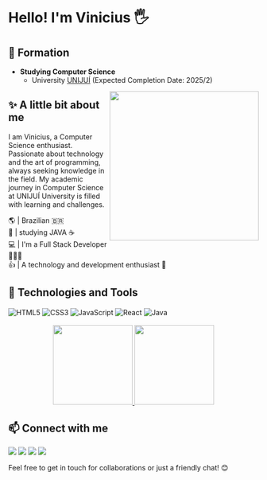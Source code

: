 # Hello! I'm Vinicius 🖐️

## 🎈 Formation
  
- **Studying Computer Science**
  - University [UNIJUÍ](https://www.unijui.edu.br/) (Expected Completion Date: 2025/2)

<p float="left">

 <img align="right" height="300px" src="https://user-images.githubusercontent.com/78985382/123180079-f2c6dd00-d460-11eb-9af3-8e263e58cedb.png">
  
 <h2>✨ A little bit about me </h2>
 I am Vinicius, a Computer Science enthusiast. Passionate about technology and the art of programming, always seeking knowledge in the field. My academic journey in Computer Science at UNIJUÍ University is filled with learning and challenges.
 
 🌎 | Brazilian 🇧🇷 </br>
 🎨 | studying JAVA ☕ </br>
 💻 | I'm a Full Stack Developer 👨🏾‍💻 </br>
 👍 | A technology and development enthusiast 🔬 </br>
</p>

## 🔧 Technologies and Tools

<div style="display: inline_block">
  <img align="center" alt="HTML5" src="https://img.shields.io/badge/HTML5-E34F26?style=for-the-badge&logo=html5&logoColor=white" />
  <img align="center" alt="CSS3" src="https://img.shields.io/badge/CSS3-1572B6?style=for-the-badge&logo=css3&logoColor=white" />
  <img align="center" alt="JavaScript" src="https://img.shields.io/badge/JavaScript-F7DF1E?style=for-the-badge&logo=javascript&logoColor=black" />
  <img align="center" alt="React" src="https://img.shields.io/badge/React-20232A?style=for-the-badge&logo=react&logoColor=61DAFB" />
  <img align="center" alt="Java" src="https://img.shields.io/badge/Java-007396?style=for-the-badge&logo=java&logoColor=white" />
</div><br/>

<div align="center">
  <a href="https://github.com/ViniciusKF">
    <img height="160em" src="https://github-readme-stats.vercel.app/api?username=ViniciusKF&show_icons=true&theme=shadow_green&include_all_commits=true&count_private=true"/>
    <img height="160em" src="https://github-readme-stats.vercel.app/api/top-langs/?username=ViniciusKF&layout=compact&langs_count=7&theme=shadow_green"/>
  </a>
</div>

## 📫 Connect with me

<div> 
  <a href="mailto:viniciuskf2@gmail.com"><img src="https://img.shields.io/badge/-Gmail-%23333?style=for-the-badge&logo=gmail&logoColor=white" target="_blank"></a>
  <a href="https://www.linkedin.com/in/vinicius-fuhrmann-6b0b16233/" target="_blank"><img src="https://img.shields.io/badge/-LinkedIn-%230077B5?style=for-the-badge&logo=linkedin&logoColor=white" target="_blank"></a>
  <a href="https://wa.me/5555991494061" target="_blank"><img src="https://img.shields.io/badge/-WhatsApp-%2325D366?style=for-the-badge&logo=whatsapp&logoColor=white" target="_blank"></a>
  <a href="https://www.instagram.com/vinicius_kf_/" target="_blank"><img src="https://img.shields.io/badge/-Instagram-%23E4405F?style=for-the-badge&logo=instagram&logoColor=white" target="_blank"></a>
</div>

Feel free to get in touch for collaborations or just a friendly chat! 😊

